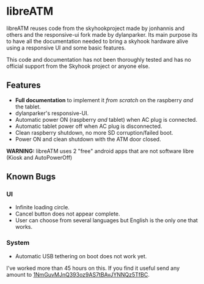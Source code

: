 # libreATM #
libreATM reuses code from the skyhookproject made by jonhannis and others and the responsive-ui fork made by dylanparker. Its main purpose its to have all the documentation needed to bring a skyhook hardware alive using a responsive UI and some basic features.

This code and documentation has not been thoroughly tested and has no official support from the Skyhook project or anyone else.

## Features ##
* **Full documentation** to implement it *from scratch* on the raspberry *and* the tablet.
* dylanparker's responsive-UI.
* Automatic power ON (raspberry *and* tablet) when AC plug is connected.
* Automatic tablet power off when AC plug is disconnected.
* Clean raspberry shutdown, no more SD corruption/failed boot.
* Power ON and clean shutdown with the ATM door closed.

**WARNING:** libreATM uses 2 "free" android apps that are not software libre (Kiosk and AutoPowerOff)

## Known Bugs ##

### UI ###
* Infinite loading circle.
* Cancel button does not appear complete.
* User can choose from several languages but English is the only one that works.

### System ###
* Automatic USB tethering on boot does not work yet.

I've worked more than 45 hours on this. If you find it useful send any amount to [1NmGuvMJnQ393oz9AS7tBAvJYNNQz5TfBC](https://blockchain.info/address/1NmGuvMJnQ393oz9AS7tBAvJYNNQz5TfBC).
